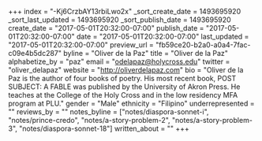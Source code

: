 +++
index = "-Kj6CrzbAY13rbiLwo2x"
_sort_create_date = 1493695920
_sort_last_updated = 1493695920
_sort_publish_date = 1493695920
create_date = "2017-05-01T20:32:00-07:00"
publish_date = "2017-05-01T20:32:00-07:00"
date = "2017-05-01T20:32:00-07:00"
last_updated = "2017-05-01T20:32:00-07:00"
preview_url = "fb59ce20-b2a0-a0a4-7fac-c09e4b5dc287"
byline = "Oliver de la Paz"
title = "Oliver de la Paz"
alphabetize_by = "paz"
email = "odelapaz@holycross.edu"
twitter = "oliver_delapaz"
website = "http://oliverdelapaz.com"
bio = "Oliver de la Paz is the author of four books of poetry. His most recent book, POST SUBJECT: A FABLE was published by the University of Akron Press. He teaches at the College of the Holy Cross and in the low residency MFA program at PLU."
gender = "Male"
ethnicity = "Filipino"
underrepresented = ""
reviews_by = ""
notes_byline = ["notes/diaspora-sonnet-i", "notes/prince-credo", "notes/a-story-problem-2", "notes/a-story-problem-3", "notes/diaspora-sonnet-18"]
written_about = ""
+++

